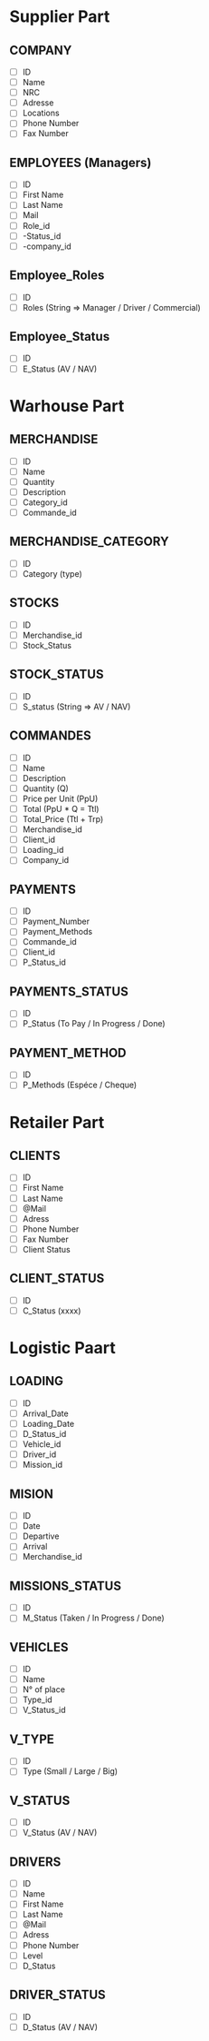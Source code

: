 # __Supplier Part__

## COMPANY 
- [ ] ID
- [ ] Name
- [ ]	NRC
- [ ]	Adresse
- [ ]	Locations
- [ ]	Phone Number
- [ ] Fax Number

## EMPLOYEES (Managers)
- [ ]	ID
- [ ]	First Name 
- [ ]	Last Name
- [ ] Mail
- [ ]	Role_id
- [ ]	-Status_id
- [ ]	-company_id

## Employee_Roles
- [ ] ID
- [ ] Roles (String => Manager / Driver / Commercial)

## Employee_Status
- [ ] ID
- [ ] E_Status (AV / NAV)

# __Warhouse Part__

## MERCHANDISE
- [ ] ID
- [ ] Name
- [ ] Quantity
- [ ] Description
- [ ] Category_id
- [ ] Commande_id

## MERCHANDISE_CATEGORY 
- [ ] ID
- [ ] Category (type)

## STOCKS
- [ ] ID
- [ ] Merchandise_id
- [ ] Stock_Status

## STOCK_STATUS
- [ ] ID
- [ ] S_status (String => AV / NAV)

## COMMANDES
- [ ] ID
- [ ] Name
- [ ] Description
- [ ] Quantity (Q)
- [ ] Price per Unit (PpU)
- [ ] Total (PpU * Q = Ttl)
- [ ] Total_Price (Ttl + Trp)
- [ ] Merchandise_id
- [ ] Client_id
- [ ] Loading_id
- [ ] Company_id

## PAYMENTS
- [ ] ID
- [ ] Payment_Number
- [ ] Payment_Methods
- [ ] Commande_id
- [ ] Client_id
- [ ] P_Status_id

## PAYMENTS_STATUS
- [ ] ID
- [ ] P_Status (To Pay / In Progress / Done)

## PAYMENT_METHOD
- [ ] ID
- [ ] P_Methods (Espéce / Cheque)

# __Retailer Part__

## CLIENTS
- [ ] ID
- [ ] First Name
- [ ] Last Name
- [ ] @Mail
- [ ] Adress
- [ ] Phone Number
- [ ] Fax Number
- [ ] Client Status

## CLIENT_STATUS
- [ ] ID
- [ ] C_Status (xxxx)

# Logistic Paart

## LOADING
- [ ] ID
- [ ] Arrival_Date
- [ ] Loading_Date
- [ ] D_Status_id
- [ ] Vehicle_id
- [ ] Driver_id
- [ ] Mission_id

## MISION
- [ ] ID
- [ ] Date
- [ ] Departive
- [ ] Arrival
- [ ] Merchandise_id

## MISSIONS_STATUS
- [ ] ID
- [ ] M_Status (Taken / In Progress / Done)

## VEHICLES
- [ ] ID
- [ ] Name
- [ ] N° of place
- [ ] Type_id
- [ ] V_Status_id

## V_TYPE
- [ ] ID
- [ ] Type (Small / Large / Big)

## V_STATUS
- [ ] ID
- [ ] V_Status (AV / NAV)

## DRIVERS
- [ ] ID
- [ ] Name
- [ ] First Name
- [ ] Last Name
- [ ] @Mail
- [ ] Adress
- [ ] Phone Number
- [ ] Level
- [ ] D_Status

## DRIVER_STATUS
- [ ] ID 
- [ ] D_Status (AV / NAV)
